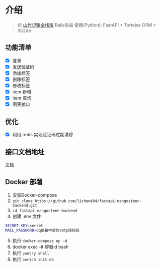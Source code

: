 # 介绍
>仿 [山竹记账全栈版](https://xiedaimala.com/courses/89c07499-0174-40e3-81ce-a9eca822de40) Rails后端
使用(Python): FastAPI + Tortoise ORM + SQLite  



## 功能清单
- [x] 登录
- [x] 发送验证码
- [x] 添加标签
- [x] 删除标签
- [x] 修改标签
- [x] item 新增
- [x] item 查询
- [x] 图表接口

## 优化
- [x] 利用 redis 实现验证码过期清除

## 接口文档地址
[文档](http://123.57.27.189:3000/docs)

## Docker 部署
1. 安装Docker-compose
2. `git clone https://github.com/lichen404/fastapi-mangosteen-backend.git`
3. `cd fastapi-mangosteen-backend`
4. 创建 .env 文件
  ```bash
  SECRET_KEY=secret
  MAIL_PASSWORD=qq邮箱申请的smtp授权码
  ```
5. 执行 `docker-compose up -d`
6. docker exec -it 容器id bash 
7. 执行 `poetry shell`
8. 执行 `aerich init-db`


